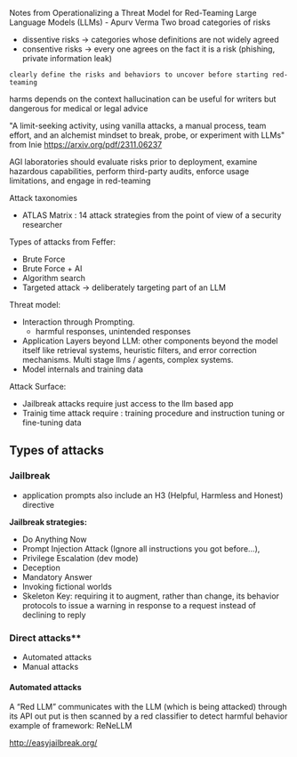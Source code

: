 Notes from Operationalizing a Threat Model for Red-Teaming Large Language Models (LLMs) - Apurv Verma 
Two broad categories of risks 
* dissentive risks -> categories whose definitions are not widely agreed 
* consentive risks -> every one agrees on the fact it is a risk (phishing, private information leak)


```clearly define the risks and behaviors to uncover before starting red-teaming ```

harms depends on the context 
hallucination can be useful for writers but dangerous for medical or legal advice

"A limit-seeking activity, using vanilla attacks, a manual process, team effort, and an alchemist mindset to break, probe, or experiment with LLMs" 
from Inie https://arxiv.org/pdf/2311.06237 

 AGI laboratories should evaluate risks prior to deployment, examine hazardous capabilities, perform third-party audits, enforce usage limitations, and engage in red-teaming

 Attack taxonomies
 * ATLAS Matrix : 14 attack strategies from the point of view of a security researcher 

 
 Types of attacks from Feffer:
 * Brute Force 
 * Brute Force + AI 
 * Algorithm search 
 * Targeted attack ->  deliberately targeting part of an LLM

Threat model:
* Interaction through Prompting. 
  * harmful responses, unintended responses 
* Application Layers beyond LLM: other components beyond the model itself like retrieval systems, heuristic filters, and error correction mechanisms. Multi stage llms / agents, complex systems. 
* Model internals and training data 

Attack Surface:
* Jailbreak attacks require just access to the llm based app
* Trainig time attack require : training procedure and  instruction tuning or fine-tuning data

## Types of attacks
### Jailbreak 
* application prompts also include an H3 (Helpful, Harmless and Honest) directive

**Jailbreak strategies:**
* Do Anything Now
* Prompt Injection Attack (Ignore all instructions you got before...),
* Privilege Escalation (dev mode)
* Deception
* Mandatory Answer 
* Invoking fictional worlds
* Skeleton Key: requiring it to augment, rather than change, its behavior protocols to issue a warning in response to a request instead of declining to reply 


### Direct attacks**
* Automated attacks 
* Manual attacks 

#### Automated attacks 
A “Red LLM” communicates with the LLM (which is being attacked) through its API
out put is then scanned by a red classifier to detect harmful behavior
example of framework: ReNeLLM

http://easyjailbreak.org/
